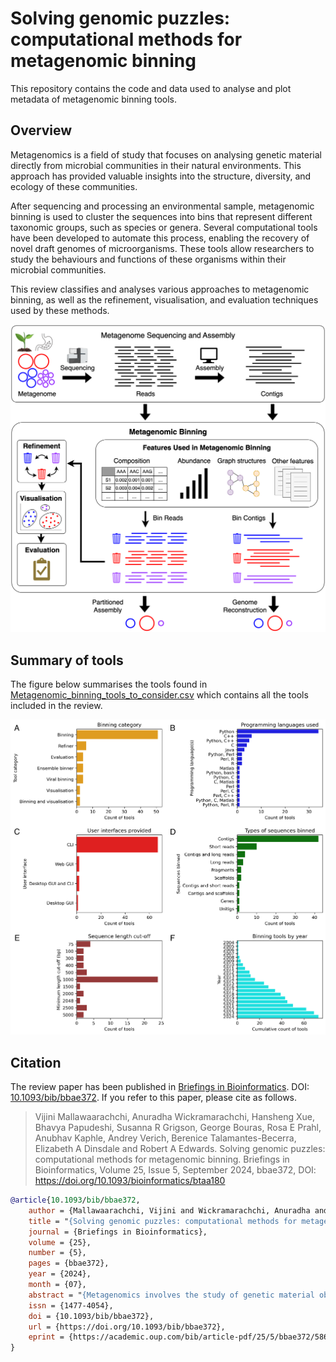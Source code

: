 # Solving genomic puzzles: computational methods for metagenomic binning
This repository contains the code and data used to analyse and plot metadata of metagenomic binning tools.

## Overview

Metagenomics is a field of study that focuses on analysing genetic material directly from microbial communities in their natural environments. This approach has provided valuable insights into the structure, diversity, and ecology of these communities.

After sequencing and processing an environmental sample, metagenomic binning is used to cluster the sequences into bins that represent different taxonomic groups, such as species or genera. Several computational tools have been developed to automate this process, enabling the recovery of novel draft genomes of microorganisms. These tools allow researchers to study the behaviours and functions of these organisms within their microbial communities.

This review classifies and analyses various approaches to metagenomic binning, as well as the refinement, visualisation, and evaluation techniques used by these methods.

<p align="center">
  <img src="figures/Binning_reads_contigs.png" width="700">
</p>

## Summary of tools

The figure below summarises the tools found in [Metagenomic_binning_tools_to_consider.csv](https://github.com/metagentools/metagenomic_binning_review/blob/main/data/Metagenomic_binning_tools_to_consider.csv) which contains all the tools included in the review.

<p align="center">
  <img src="figures/binning_tools_summarised.png" width="700">
</p>

## Citation

The review paper has been published in [Briefings in Bioinformatics](https://academic.oup.com/bib/article/25/5/bbae372/7724458). DOI: [10.1093/bib/bbae372](https://doi.org/10.1093/bib/bbae372). If you refer to this paper, please cite as follows.

> Vijini Mallawaarachchi, Anuradha Wickramarachchi, Hansheng Xue, Bhavya Papudeshi, Susanna R Grigson, George Bouras, Rosa E Prahl, Anubhav Kaphle, Andrey Verich, Berenice Talamantes-Becerra, Elizabeth A Dinsdale and Robert A Edwards. Solving genomic puzzles: computational methods for metagenomic binning. Briefings in Bioinformatics, Volume 25, Issue 5, September 2024, bbae372, DOI: https://doi.org/10.1093/bioinformatics/btaa180

```bibtex
@article{10.1093/bib/bbae372,
    author = {Mallawaarachchi, Vijini and Wickramarachchi, Anuradha and Xue, Hansheng and Papudeshi, Bhavya and Grigson, Susanna R and Bouras, George and Prahl, Rosa E and Kaphle, Anubhav and Verich, Andrey and Talamantes-Becerra, Berenice and Dinsdale, Elizabeth A and Edwards, Robert A},
    title = "{Solving genomic puzzles: computational methods for metagenomic binning}",
    journal = {Briefings in Bioinformatics},
    volume = {25},
    number = {5},
    pages = {bbae372},
    year = {2024},
    month = {07},
    abstract = "{Metagenomics involves the study of genetic material obtained directly from communities of microorganisms living in natural environments. The field of metagenomics has provided valuable insights into the structure, diversity and ecology of microbial communities. Once an environmental sample is sequenced and processed, metagenomic binning clusters the sequences into bins representing different taxonomic groups such as species, genera, or higher levels. Several computational tools have been developed to automate the process of metagenomic binning. These tools have enabled the recovery of novel draft genomes of microorganisms allowing us to study their behaviors and functions within microbial communities. This review classifies and analyzes different approaches of metagenomic binning and different refinement, visualization, and evaluation techniques used by these methods. Furthermore, the review highlights the current challenges and areas of improvement present within the field of research.}",
    issn = {1477-4054},
    doi = {10.1093/bib/bbae372},
    url = {https://doi.org/10.1093/bib/bbae372},
    eprint = {https://academic.oup.com/bib/article-pdf/25/5/bbae372/58697331/bbae372.pdf},
}
```
